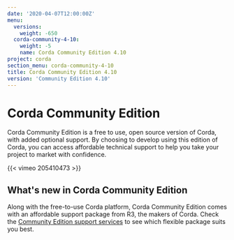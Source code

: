 ```yaml
---
date: '2020-04-07T12:00:00Z'
menu:
  versions:
    weight: -650
  corda-community-4-10:
    weight: -5
    name: Corda Community Edition 4.10
project: corda
section_menu: corda-community-4-10
title: Corda Community Edition 4.10
version: 'Community Edition 4.10'
---
```


# Corda Community Edition

Corda Community Edition is a free to use, open source version of Corda, with added optional support. By choosing to develop using this edition of Corda, you can access affordable technical support to help you take your project to market with confidence.

{{< vimeo 205410473 >}}

## What's new in Corda Community Edition

Along with the free-to-use Corda platform, Corda Community Edition comes with an affordable support package from R3, the makers of Corda. Check the [Community Edition support services](http://r3.com/support) to see which flexible package suits you best.
